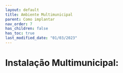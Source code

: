```yaml
---
layout: default
title: Ambiente Multimunicipal
parent: Como implantar
nav_order: 7
has_children: false
has_toc: true
last_modified_date: "01/03/2023"
---
```


<style>
    p{
        text-align:justify;
        font-family:Verdana;
        font-size:12px;
    }    
</style>

<h1>Instalação Multimunicipal:</h1>



